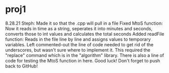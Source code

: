 # proj1
8.28.21 Steph: Made it so that the .cpp will pull in a file
               Fixed MtoS function: Now it reads in time as a string, seperates it into minutes and seconds, converts those to int values and calculates the total seconds
               Added readFile function: Reads in the file line by line and assigns values to temporary variables. 
                                        Left commented-out the line of code needed to get rid of the underscores, but wasn't sure where to implement it. 
                                                    This required the "replace" command which is in the "algorithm" library.
                                        There is also a line of code for testing the MtoS function in here. 
               Good luck! Don't forget to push back to GitHub!
